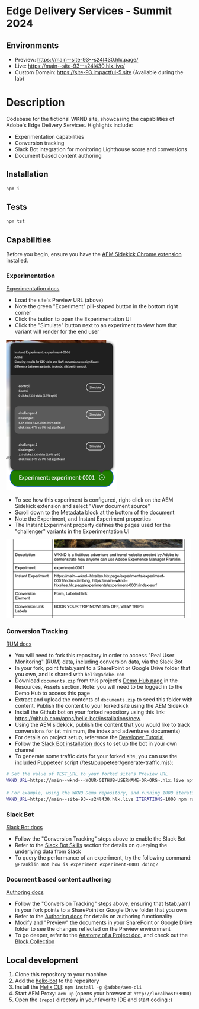 # Edge Delivery Services - Summit 2024

## Environments
- Preview: https://main--site-93--s24l430.hlx.page/
- Live: https://main--site-93--s24l430.hlx.live/
- Custom Domain: https://site-93.impactful-5.site (Available during the lab)

# Description
Codebase for the fictional WKND site, showcasing the capabilities of Adobe's Edge Delivery Services. Highlights include:

- Experimentation capabilities
- Conversion tracking
- Slack Bot integration for monitoring Lighthouse score and conversions
- Document based content authoring

## Installation

```sh
npm i
```

## Tests

```sh
npm tst
```

## Capabilities

Before you begin, ensure you have the [AEM Sidekick Chrome extension](https://chrome.google.com/webstore/detail/aem-sidekick/ccfggkjabjahcjoljmgmklhpaccedipo) installed.

### Experimentation
[Experimentation docs](https://www.hlx.live/docs/experimentation)

- Load the site's Preview URL (above)
- Note the green "Experiment" pill-shaped button in the bottom right corner
- Click the button to open the Experimentation UI
- Click the "Simulate" button next to an experiment to view how that variant will render for the end user

<img src="/docs/images/experiment-simulate.png" width="300" alt="Experimentation UI opened from the green pill-shaped button">

- To see how this experiment is configured, right-click on the AEM Sidekick extension and select "View document source"
- Scroll down to the Metadata block at the bottom of the document
- Note the Experiment, and Instant Experiment properties
- The Instant Experiment property defines the pages used for the "challenger" variants in the Experimentation UI

<img src="/docs/images/experiment-metadata.png" width="500" alt="The document source which configures the experiments">

### Conversion Tracking
[RUM docs](https://www.hlx.live/developer/rum)

- You will need to fork this repository in order to access "Real User Monitoring" (RUM) data, including conversion data, via the Slack Bot
- In your fork, point fstab.yaml to a SharePoint or Google Drive folder that you own, and is shared with `helix@adobe.com`
- Download `documents.zip` from this project's [Demo Hub page](https://external.adobedemo.com/content/demo-hub/en/demos/external/aem_eds_demo0.html) in the Resources, Assets section. Note: you will need to be logged in to the Demo Hub to access this page
- Extract and upload the contents of `documents.zip` to seed this folder with content. Publish the content to your forked site using the AEM Sidekick
- Install the Github bot on your forked repository using this link: https://github.com/apps/helix-bot/installations/new
- Using the AEM sidekick, publish the content that you would like to track conversions for (at minimum, the index and adventures documents)
- For details on project setup, reference the [Developer Tutorial](https://www.hlx.live/developer/tutorial)
- Follow the [Slack Bot installation docs](https://www.hlx.live/docs/slack) to set up the bot in your own channel
- To generate some traffic data for your forked site, you can use the included Puppeteer script (/test/puppeteer/generate-traffic.mjs):

```sh
# Set the value of TEST_URL to your forked site's Preview URL
WKND_URL=https://main--wknd--<YOUR-GITHUB-USERNAME-OR-ORG>.hlx.live npm run generate-traffic

# For example, using the WKND Demo repository, and running 1000 iterations:
WKND_URL=https://main--site-93--s24l430.hlx.live ITERATIONS=1000 npm run generate-traffic
```

### Slack Bot
[Slack Bot docs](https://www.hlx.live/docs/slack)

- Follow the "Conversion Tracking" steps above to enable the Slack Bot
- Refer to the [Slack Bot Skills](https://www.hlx.live/docs/slack#slack-bot-skills) section for details on querying the underlying data from Slack
- To query the performance of an experiment, try the following command: `@Franklin Bot how is experiment experiment-0001 doing?`

### Document based content authoring
[Authoring docs](https://www.hlx.live/docs/authoring)

- Follow the "Conversion Tracking" steps above, ensuring that fstab.yaml in your fork points to a SharePoint or Google Drive folder that you own
- Refer to the [Authoring docs](https://www.hlx.live/docs/authoring) for details on authoring functionality
- Modify and "Preview" the documents in your SharePoint or Google Drive folder to see the changes reflected on the Preview environment
- To go deeper, refer to the [Anatomy of a Project doc](https://www.hlx.live/developer/anatomy-of-a-franklin-project), and check out the [Block Collection](https://www.hlx.live/developer/block-collection)

## Local development

1. Clone this repository to your machine
1. Add the [helix-bot](https://github.com/apps/helix-bot) to the repository
1. Install the [Helix CLI](https://github.com/adobe/aem-cli): `npm install -g @adobe/aem-cli`
1. Start AEM Proxy: `aem up` (opens your browser at `http://localhost:3000`)
1. Open the `{repo}` directory in your favorite IDE and start coding :)
